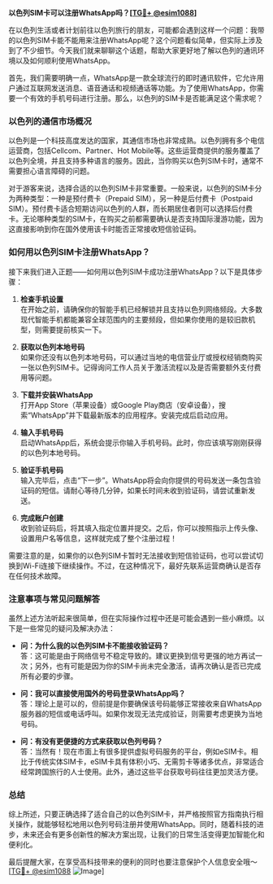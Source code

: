 **以色列SIM卡可以注册WhatsApp吗？[[TG💪+ @esim1088](https://t.me/s/esim1088)]**

在以色列生活或者计划前往以色列旅行的朋友，可能都会遇到这样一个问题：我带的以色列SIM卡能不能用来注册WhatsApp呢？这个问题看似简单，但实际上涉及到了不少细节。今天我们就来聊聊这个话题，帮助大家更好地了解以色列的通讯环境以及如何顺利使用WhatsApp。

首先，我们需要明确一点，WhatsApp是一款全球流行的即时通讯软件，它允许用户通过互联网发送消息、语音通话和视频通话等功能。为了使用WhatsApp，你需要一个有效的手机号码进行注册。那么，以色列的SIM卡是否能满足这个需求呢？

### 以色列的通信市场概况

以色列是一个科技高度发达的国家，其通信市场也非常成熟。以色列拥有多个电信运营商，包括Cellcom、Partner、Hot Mobile等。这些运营商提供的服务覆盖了以色列全境，并且支持多种语言的服务。因此，当你购买以色列SIM卡时，通常不需要担心语言障碍的问题。

对于游客来说，选择合适的以色列SIM卡非常重要。一般来说，以色列的SIM卡分为两种类型：一种是预付费卡（Prepaid SIM），另一种是后付费卡（Postpaid SIM）。预付费卡适合短期访问以色列的人群，而长期居住者则可以选择后付费卡。无论哪种类型的SIM卡，在购买之前都需要确认是否支持国际漫游功能，因为这直接影响到你在国外使用该卡时能否正常接收短信验证码。

### 如何用以色列SIM卡注册WhatsApp？

接下来我们进入正题——如何用以色列SIM卡成功注册WhatsApp？以下是具体步骤：

1. **检查手机设置**  
   在开始之前，请确保你的智能手机已经解锁并且支持以色列网络频段。大多数现代智能手机都能兼容全球范围内的主要频段，但如果你使用的是较旧款机型，则需要提前核实一下。

2. **获取以色列本地号码**  
   如果你还没有以色列本地号码，可以通过当地的电信营业厅或授权经销商购买一张以色列SIM卡。记得询问工作人员关于激活流程以及是否需要额外支付费用等问题。

3. **下载并安装WhatsApp**  
   打开App Store（苹果设备）或Google Play商店（安卓设备），搜索“WhatsApp”并下载最新版本的应用程序。安装完成后启动应用。

4. **输入手机号码**  
   启动WhatsApp后，系统会提示你输入手机号码。此时，你应该填写刚刚获得的以色列本地号码。

5. **验证手机号码**  
   输入完毕后，点击“下一步”。WhatsApp将会向你提供的号码发送一条包含验证码的短信。请耐心等待几分钟，如果长时间未收到验证码，请尝试重新发送。

6. **完成账户创建**  
   收到验证码后，将其填入指定位置并提交。之后，你可以按照指示上传头像、设置用户名等信息，这样就完成了整个注册过程！

需要注意的是，如果你的以色列SIM卡暂时无法接收到短信验证码，也可以尝试切换到Wi-Fi连接下继续操作。不过，在这种情况下，最好先联系运营商确认是否存在任何技术故障。

### 注意事项与常见问题解答

虽然上述方法听起来很简单，但在实际操作过程中还是可能会遇到一些小麻烦。以下是一些常见的疑问及解决办法：

- **问：为什么我的以色列SIM卡不能接收验证码？**  
  答：这可能是由于网络信号不稳定导致的。建议更换到信号更强的地方再试一次；另外，也有可能是因为你的SIM卡尚未完全激活，请再次确认是否已完成所有必要的步骤。

- **问：我可以直接使用国外的号码登录WhatsApp吗？**  
  答：理论上是可以的，但前提是你要确保该号码能够正常接收来自WhatsApp服务器的短信或电话呼叫。如果你发现无法完成验证，则需要考虑更换为当地号码。

- **问：有没有更便捷的方式来获取以色列号码？**  
  答：当然有！现在市面上有很多提供虚拟号码服务的平台，例如eSIM卡。相比于传统实体SIM卡，eSIM卡具有体积小巧、无需剪卡等诸多优点，非常适合经常跨国旅行的人士使用。此外，通过这些平台获取号码往往更加灵活方便。

### 总结

综上所述，只要正确选择了适合自己的以色列SIM卡，并严格按照官方指南执行相关操作，就能够轻松地用以色列号码注册并使用WhatsApp。同时，随着科技的进步，未来还会有更多创新性的解决方案出现，让我们的日常生活变得更加智能化和便利化。

最后提醒大家，在享受高科技带来的便利的同时也要注意保护个人信息安全哦～ [[TG💪+ @esim1088](https://t.me/s/esim1088) ![Image](https://i.postimg.cc/4NQfJmqS/Snipaste-2025-05-13-00-14-12.png)]